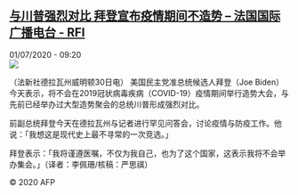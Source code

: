 <!--1593593736000-->
[与川普强烈对比 拜登宣布疫情期间不造势 – 法国国际广播电台 - RFI](http://www.rfi.fr//cn/contenu/20200701-%E4%B8%8E%E5%B7%9D%E6%99%AE%E5%BC%BA%E7%83%88%E5%AF%B9%E6%AF%94-%E6%8B%9C%E7%99%BB%E5%AE%A3%E5%B8%83%E7%96%AB%E6%83%85%E6%9C%9F%E9%97%B4%E4%B8%8D%E9%80%A0%E5%8A%BF)
------

<div>01/07/2020 - 09:20</div><img src="https://s.rfi.fr/media/display/1d520646-bb6f-11ea-8ac8-005056a98db9/w:310/p:16x9/int0009b.200701152003.jpg"><div class="t-content__body u-clearfix"><div class="m-interstitial"></div><p>（法新社德拉瓦州威明顿30日电）    美国民主党准总统候选人拜登（Joe Biden）今天表示，将不会在2019冠状病毒疾病（COVID-19）疫情期间举行造势大会，与先前已经举办过大型造势聚会的总统川普形成强烈对比。</p><p>    前副总统拜登今天在德拉瓦州与记者进行罕见问答会，讨论疫情与防疫工作。他说：「我想这是现代史上最不寻常的一次竞选。」</p><p>    拜登表示：「我将谨遵医嘱，不仅为我自己，也为了这个国家，这表示我将不会举办集会。」（译者：李佩珊/核稿：严思祺）</p><p class="t-copyright">© 2020 AFP</p>        </div>
